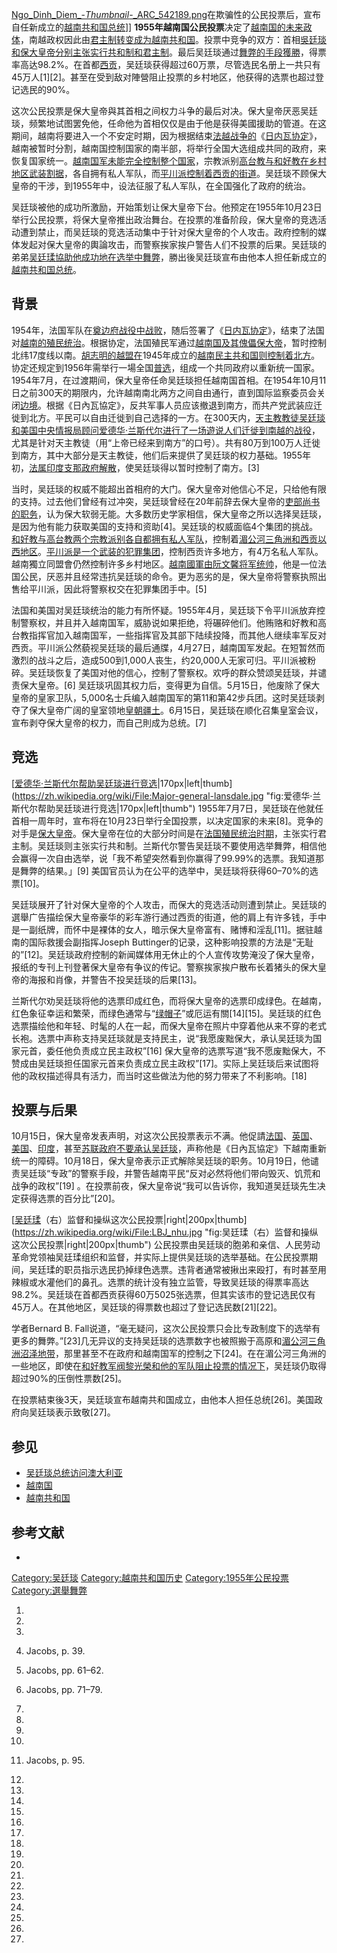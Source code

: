 [Ngo_Dinh_Diem_-_Thumbnail_-_ARC_542189.png](https://zh.wikipedia.org/wiki/File:Ngo_Dinh_Diem_-_Thumbnail_-_ARC_542189.png "fig:Ngo_Dinh_Diem_-_Thumbnail_-_ARC_542189.png")在欺骗性的公民投票后，宣布自任新成立的[越南共和国总统](../Page/越南共和国.md "wikilink")\]\]
**1955年越南国公民投票**决定了[越南国的未来](../Page/越南国.md "wikilink")[政体](../Page/政体.md "wikilink")，南越政权因此由[君主制转变成为](../Page/君主制.md "wikilink")[越南共和国](../Page/越南共和国.md "wikilink")。投票中竞争的双方：首相[吳廷琰和](../Page/吳廷琰.md "wikilink")[保大皇帝分别主张实行](../Page/保大帝.md "wikilink")[共和制和君主制](../Page/共和制.md "wikilink")。最后吴廷琰通过[舞弊的手段獲勝](../Page/舞弊.md "wikilink")，得票率高达98.2%。在首都[西贡](../Page/胡志明市.md "wikilink")，吴廷琰获得超过60万票，尽管选民名册上一共只有45万人\[1\]\[2\]。甚至在受到敌对陣營阻止投票的乡村地区，他获得的选票也超过登记选民的90%。

这次公民投票是保大皇帝與其首相之间权力斗争的最后对决。保大皇帝厌恶吴廷琰，频繁地试图罢免他，任命他为首相仅仅是由于他是获得美國援助的管道。在这期间，越南将要进入一个不安定时期，因为根据结束[法越战争的](../Page/法越战争.md "wikilink")《[日内瓦协定](../Page/日內瓦會議_\(1954年\).md "wikilink")》，越南被暂时分割，越南国控制国家的南半部，将举行全国大选组成共同的政府，来恢复国家统一。[越南国军未能完全控制整个国家](../Page/越南国军.md "wikilink")，宗教派别[高台教与](../Page/高台教.md "wikilink")[和好教在乡村地区武装割据](../Page/和好教.md "wikilink")，各自拥有私人军队，而[平川派控制着](../Page/平川派.md "wikilink")[西贡的街道](../Page/胡志明市.md "wikilink")。吴廷琰不顾保大皇帝的干涉，到1955年中，设法征服了私人军队，在全国强化了政府的统治。

吴廷琰被他的成功所激励，开始策划让保大皇帝下台。他预定在1955年10月23日举行公民投票，将保大皇帝推出政治舞台。在投票的准备阶段，保大皇帝的竞选活动遭到禁止，而吴廷琰的竞选活动集中于针对保大皇帝的个人攻击。政府控制的媒体发起对保大皇帝的輿論攻击，而警察挨家挨户警告人们不投票的后果。吴廷琰的弟弟[吴廷瑈協助他成功地在选举中舞弊](../Page/吴廷瑈.md "wikilink")，勝出後吴廷琰宣布由他本人担任新成立的[越南共和国总统](../Page/越南共和国.md "wikilink")。

## 背景

1954年，法国军队在[奠边府战役中战败](../Page/奠邊府戰役.md "wikilink")，随后签署了《[日内瓦协定](../Page/日內瓦會議_\(1954年\).md "wikilink")》，结束了法国对[越南的殖民统治](../Page/越南.md "wikilink")。根据协定，法国殖民军通过[越南国及其傀儡](../Page/越南国.md "wikilink")[保大帝](../Page/保大帝.md "wikilink")，暂时控制北纬17度线以南。[胡志明的](../Page/胡志明.md "wikilink")[越盟在](../Page/越南獨立同盟會.md "wikilink")1945年成立的[越南民主共和国则控制着北方](../Page/越南民主共和国.md "wikilink")。协定还规定到1956年需举行一場全国[普选](../Page/普选.md "wikilink")，组成一个共同政府以重新统一国家。1954年7月，在过渡期间，保大皇帝任命吴廷琰担任越南国首相。在1954年10月11日之前300天的期限内，允许越南南北两方之间自由通行，直到国际监察委员会关闭[边境](../Page/边境.md "wikilink")。根据《日內瓦協定》，反共军事人员应该撤退到南方，而共产党武装应迁徙到北方。平民可以自由迁徙到自己选择的一方。在300天内，[天主教教徒吴廷琰和美国](../Page/天主教.md "wikilink")[中央情报局顾问](../Page/中央情报局.md "wikilink")[爱德华·兰斯代尔进行了一场遊说人们迁徙到南越的战役](../Page/爱德华·兰斯代尔.md "wikilink")，尤其是针对天主教徒（用“上帝已经来到南方”的口号）。共有80万到100万人迁徙到南方，其中大部分是天主教徒，他们后来提供了吴廷琰的权力基础。1955年初，[法属印度支那政府解散](../Page/法属印度支那.md "wikilink")，使吴廷琰得以暂时控制了南方。\[3\]

当时，吴廷琰的权威不能超出首相府的大门。保大皇帝对他信心不足，只给他有限的支持。过去他们曾经有过冲突，吴廷琰曾经在20年前辞去保大皇帝的[吏部尚书的职务](../Page/吏部尚书.md "wikilink")，认为保大软弱无能。大多数历史学家相信，保大皇帝之所以选择吴廷琰，是因为他有能力获取美国的支持和资助\[4\]。吴廷琰的权威面临4个集团的挑战。[和好教与](../Page/和好教.md "wikilink")[高台教两个宗教派别各自都拥有私人军队](../Page/高台教.md "wikilink")，控制着[湄公河三角洲和](../Page/湄公河三角洲.md "wikilink")[西贡以西地区](../Page/胡志明市.md "wikilink")。[平川派是一个武装的犯罪集团](../Page/平川派.md "wikilink")，控制西贡许多地方，有4万名私人军队。越南獨立同盟會仍然控制许多乡村地区。[越南國軍由](../Page/越南國軍.md "wikilink")[阮文馨将军统帅](../Page/阮文馨.md "wikilink")，他是一位法国公民，厌恶并且经常违抗吴廷琰的命令。更为恶劣的是，保大皇帝将警察执照出售给平川派，因此将警察权交在犯罪集团手中。\[5\]

法国和美国对吴廷琰统治的能力有所怀疑。1955年4月，吴廷琰下令平川派放弃控制警察权，并且并入越南国军，威胁说如果拒绝，将碾碎他们。他贿赂和好教和高台教指挥官加入越南国军，一些指挥官及其部下陆续投降，而其他人继续率军反对西贡。平川派公然藐视吴廷琰的最后通牒，4月27日，越南国军发起。在短暂然而激烈的战斗之后，造成500到1,000人丧生，约20,000人无家可归。平川派被粉碎。吴廷琰恢复了美国对他的信心，控制了警察权。欢呼的群众赞颂吴廷琰，并谴责保大皇帝。\[6\]
吴廷琰巩固其权力后，变得更为自信。5月15日，他废除了保大皇帝的皇家卫队，5,000名士兵编入越南国军的第11和第42步兵团。这时吴廷琰剥夺了保大皇帝广阔的皇室领地[皇朝疆土](../Page/皇朝疆土.md "wikilink")。6月15日，吴廷琰在顺化召集皇室会议，宣布剥夺保大皇帝的权力，而自己則成为总统。\[7\]

## 竞选

[[爱德华·兰斯代尔帮助吴廷琰进行竞选](../Page/爱德华·兰斯代尔.md "wikilink")|170px|left|thumb](https://zh.wikipedia.org/wiki/File:Major-general-lansdale.jpg "fig:爱德华·兰斯代尔帮助吴廷琰进行竞选|170px|left|thumb")
1955年7月7日，吴廷琰在他就任首相一周年时，宣布将在10月23日举行全国投票，以决定国家的未来\[8\]。竞争的对手是[保大皇帝](../Page/保大帝.md "wikilink")。保大皇帝在位的大部分时间是在[法国殖民统治时期](../Page/法国.md "wikilink")，主张实行君主制。吴廷琰则主张实行共和制。兰斯代尔警告吴廷琰不要使用选举舞弊，相信他会赢得一次自由选举，说「我不希望突然看到你赢得了99.99%的选票。我知道那是舞弊的结果。」\[9\]
美国官员认为在公平的选举中，吴廷琰将获得60–70%的选票\[10\]。

吴廷琰展开了针对保大皇帝的个人攻击，而保大的竞选活动则遭到禁止。吴廷琰的選舉广告描绘保大皇帝豪华的彩车游行通过西贡的街道，他的肩上有许多钱，手中是一副纸牌，而怀中是裸体的女人，暗示保大皇帝富有、赌博和淫乱\[11\]。据驻越南的国际救援会副指挥Joseph
Buttinger的记录，这种影响投票的方法是“无耻的”\[12\]。吴廷琰政府控制的新闻媒体用无休止的个人宣传攻势淹没了保大皇帝，报纸的专刊上刊登著保大皇帝有争议的传记。警察挨家挨户散布长着猪头的保大皇帝的海报和肖像，并警告不投吴廷琰的后果\[13\]。

兰斯代尔劝吴廷琰将他的选票印成红色，而将保大皇帝的选票印成绿色。在越南，红色象征幸运和繁荣，而绿色通常与“[绿帽子](../Page/绿帽子.md "wikilink")”或厄运有關\[14\]\[15\]。吴廷琰的红色选票描绘他和年轻、时髦的人在一起，而保大皇帝在照片中穿着他从来不穿的老式长袍。选票中声称支持吴廷琰就是支持民主，说“我愿废黜保大，承认吴廷琰为国家元首，委任他负责成立民主政权”\[16\]
保大皇帝的选票写道“我不愿废黜保大，不赞成由吴廷琰担任国家元首来负责成立民主政权”\[17\]。实际上吴廷琰后来试图将他的政权描述得具有活力，而当时这些做法为他的努力带来了不利影响。\[18\]

## 投票与后果

10月15日，保大皇帝发表声明，对这次公民投票表示不满。他促請[法国](../Page/法国.md "wikilink")、[英国](../Page/英国.md "wikilink")、[美国](../Page/美国.md "wikilink")、[印度](../Page/印度.md "wikilink")，甚至[苏联政府不要承认吴廷琰](../Page/苏联.md "wikilink")，声称他是《日內瓦協定》下越南重新统一的障碍。10月18日，保大皇帝表示正式解除吴廷琰的职务。10月19日，他谴责吴廷琰“专政”的警察手段，并警告越南平民“反对必然将他们带向毁灭、饥荒和战争的政权”\[19\]
。在投票前夜，保大皇帝说“我可以告诉你，我知道吴廷琰先生决定获得选票的百分比”\[20\]。

[[吴廷瑈](../Page/吴廷瑈.md "wikilink")（右）监督和操纵这次公民投票|right|200px|thumb](https://zh.wikipedia.org/wiki/File:LBJ_nhu.jpg "fig:吴廷瑈（右）监督和操纵这次公民投票|right|200px|thumb")
公民投票由吴廷琰的胞弟和亲信、人民劳动革命党领袖吴廷瑈组织和监督，并实际上提供吴廷琰的选举基础。在公民投票期间，吴廷瑈的职员指示选民扔掉绿色选票。违背者通常被揪出来殴打，有时甚至用辣椒或水灌他们的鼻孔。选票的统计没有独立监管，导致吴廷琰的得票率高达98.2%。吴廷琰在首都西贡获得60万5025张选票，但其实该市的登记选民仅有45万人。在其他地区，吴廷琰的得票数也超过了登记选民数\[21\]\[22\]。

学者Bernard B.
Fall说道，“毫无疑问，这次公民投票只会比专政制度下的选举有更多的舞弊。”\[23\]几无异议的支持吴廷琰的选票数字也被照搬于高原和[湄公河三角洲沼泽地带](../Page/湄公河三角洲.md "wikilink")，那里甚至不在政府和越南国军的控制之下\[24\]。在在湄公河三角洲的一些地区，即使在[和好教军阀](../Page/和好教.md "wikilink")[黎光榮和他的军队阻止投票的情况下](../Page/黎光榮.md "wikilink")，吴廷琰仍取得超过90%的压倒性票数\[25\]。

在投票結束後3天，吴廷琰宣布越南共和国成立，由他本人担任总统\[26\]。美国政府向吴廷琰表示致敬\[27\]。

## 参见

  - [吴廷琰总统访问澳大利亚](../Page/吴廷琰总统访问澳大利亚.md "wikilink")
  - [越南国](../Page/越南国.md "wikilink")
  - [越南共和国](../Page/越南共和国.md "wikilink")

## 参考文献

  -

[Category:吴廷琰](https://zh.wikipedia.org/wiki/Category:吴廷琰 "wikilink")
[Category:越南共和国历史](https://zh.wikipedia.org/wiki/Category:越南共和国历史 "wikilink")
[Category:1955年公民投票](https://zh.wikipedia.org/wiki/Category:1955年公民投票 "wikilink")
[Category:選舉舞弊](https://zh.wikipedia.org/wiki/Category:選舉舞弊 "wikilink")

1.
2.

3.

4.  Jacobs, p. 39.

5.  Jacobs, pp. 61–62.

6.  Jacobs, pp. 71–79.

7.
8.
9.
10.

11. Jacobs, p. 95.

12.
13.
14.
15.

16.
17.
18.
19.
20.
21.
22.
23.
24.

25.

26.
27.